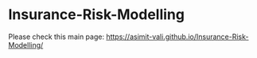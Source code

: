 # Insurance-Risk-Modelling

Please check this main page: https://asimit-vali.github.io/Insurance-Risk-Modelling/
